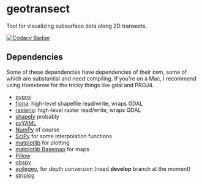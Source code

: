 # geotransect
Tool for visualizing subsurface data along 2D transects.

[![Codacy Badge](https://www.codacy.com/project/badge/83d94f2a212c46b291c9e8c72ba6ed3f)](https://www.codacy.com/app/matt/geotransect_2)

## Dependencies
Some of these dependencies have dependencies of their own, some of which are substantial and need compiling. If you're on a Mac, I recommend using Homebrew for the tricky things like gdal and PROJ4.

- [pyproj](https://pypi.python.org/pypi/pyproj)
- [fiona](https://github.com/sgillies/fiona): high-level shapefile read/write, wraps GDAL
- [rasterio](https://github.com/sgillies/rasterio): high-level raster read/write, wraps GDAL
- [shapely](https://pypi.python.org/pypi/Shapely) probably
- [pyYAML](https://pypi.python.org/pypi/PyYAML)
- [NumPy](https://github.com/numpy/numpy) of course
- [SciPy](http://scipy.org/) for some interpolation functions
- [matplotlib](http://matplotlib.org/) for plotting
- [matplotlib Basemap](https://github.com/matplotlib/basemap) for maps
- [Pillow](http://pillow.readthedocs.org/installation.html)
- [obspy](https://github.com/obspy/obspy)
- [agilegeo](https://github.com/agile-geoscience/agilegeo/tree/develop), for depth conversion (need **develop** branch at the moment)
- [striplog](https://github.com/agile-geoscience/striplog)
